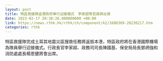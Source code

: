 ```yaml
---
layout: post
title: 特區救援隊返港政府舉行迎接儀式　李家超等官員將出席
date: 2023-02-17 20:30:26.000000000 +08:00
link: https://news.rthk.hk/rthk/ch/component/k2/1688369-20230217.htm
categories: rthk
---
```


特區救援隊完成土耳其地震災區搜救任務將返抵本港，特區政府將在香港國際機場為隊員舉行迎接儀式。行政長官李家超、政務司司長陳國基、保安局局長鄧炳強和消防處處長楊恩健將會出席。　
